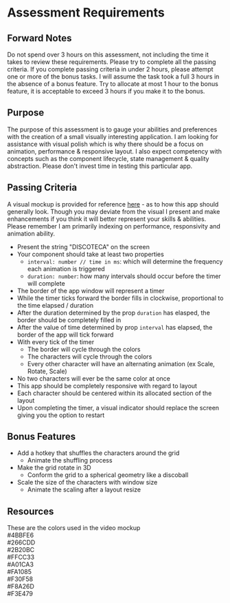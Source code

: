# Assessment Requirements

## Forward Notes

Do not spend over 3 hours on this assessment, not including the time it takes to review these requirements. Please try to complete all the passing criteria. If you complete passing criteria in under 2 hours, please attempt one or more of the bonus tasks. I will assume the task took a full 3 hours in the absence of a bonus feature. Try to allocate at most 1 hour to the bonus feature, it is acceptable to exceed 3 hours if you make it to the bonus.

## Purpose

The purpose of this assessment is to gauge your abilities and preferences with the creation of a small visually interesting application. I am looking for assistance with visual polish which is why there should be a focus on animation, performance & responsive layout. I also expect competency with concepts such as the component lifecycle, state management & quality abstraction. Please don't invest time in testing this particular app.

## Passing Criteria

A visual mockup is provided for reference [here](./assessment-mockup.webm) - as to how this app should generally look. Though you may deviate from the visual I present and make enhancements if you think it will better represent your skills & abilities. Please remember I am primarily indexing on performance, responsivity and animation ability.

- Present the string "DISCOTECA" on the screen
- Your component should take at least two properties
  - `interval: number // time in ms`: which will determine the frequency each animation is triggered
  - `duration: number`: how many intervals should occur before the timer will complete
- The border of the app window will represent a timer
- While the timer ticks forward the border fills in clockwise, proportional to the time elapsed / duration
- After the duration determined by the prop `duration` has elasped, the border should be completely filled in
- After the value of time determined by prop `interval` has elapsed, the border of the app will tick forward
- With every tick of the timer
  - The border will cycle through the colors
  - The characters will cycle through the colors
  - Every other character will have an alternating animation (ex Scale, Rotate, Scale)
- No two characters will ever be the same color at once
- This app should be completely responsive with regard to layout
- Each character should be centered within its allocated section of the layout
- Upon completing the timer, a visual indicator should replace the screen giving you the option to restart

## Bonus Features

- Add a hotkey that shuffles the characters around the grid
  - Animate the shuffling process
- Make the grid rotate in 3D
  - Conform the grid to a spherical geometry like a discoball
- Scale the size of the characters with window size
  - Animate the scaling after a layout resize

## Resources

These are the colors used in the video mockup  
#4BBFE6  
#266CDD  
#2B20BC  
#FFCC33  
#A01CA3  
#FA1085  
#F30F58  
#F8A26D  
#F3E479
